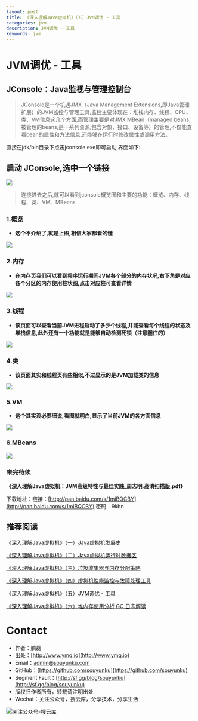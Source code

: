 ```yaml
---
layout: post
title: 《深入理解Java虚拟机》（五）JVM调优 - 工具
categories: jvm
description: JVM调优 - 工具
keywords: jvm
---
```


# JVM调优 - 工具

## JConsole：Java监视与管理控制台

> JConsole是一个机遇JMX（Java Management Extensions,即Java管理扩展）的JVM监控与管理工具,监控主要体现在：堆栈内存、线程、CPU、类、VM信息这几个方面,而管理主要是对JMX MBean（managed beans,被管理的beans,是一系列资源,包含对象、接口、设备等）的管理,不仅能查看bean的属性和方法信息,还能够在运行时修改属性或调用方法。

直接在jdk/bin目录下点击jconsole.exe即可启动,界面如下:

## 启动 JConsole,选中一个链接
<img src="/images/2017/jvm/4/link-JConsole.png" />


> 连接进去之后,就可以看到jconsole概览图和主要的功能：概览、内存、线程、类、VM、MBeans

### 1.概览
 - **这个不介绍了,就是上图,相信大家都看的懂**
 
<img src="/images/2017/jvm/4/overview.png" />

### 2.内存

 - **在内存页我们可以看到程序运行期间JVM各个部分的内存状况,右下角是对应各个分区的内存使用柱状图,点击对应柱可查看详情**
 
<img src="/images/2017/jvm/4/memory.png" />

### 3.线程
 - **该页面可以查看当前JVM进程启动了多少个线程,并能查看每个线程的状态及堆栈信息,此外还有一个功能就是能够自动检测死锁（注意圈住的）**
 
<img src="/images/2017/jvm/4/thread.png" />

### 4.类
 - **该页面其实和线程页有些相似,不过显示的是JVM加载类的信息**
 
<img src="/images/2017/jvm/4/class.png" />

### 5.VM
 - **这个其实没必要细说,看图就明白,显示了当前JVM的各方面信息**
 
<img src="/images/2017/jvm/4/vm.png" />

### 6.MBeans
<img src="/images/2017/jvm/4/mybeans.png" />

### 未完待续


**《深入理解Java虚拟机：JVM高级特性与最佳实践_周志明.高清扫描版.pdf》**

下载地址：链接：[http://pan.baidu.com/s/1miBQCBY](http://pan.baidu.com/s/1miBQCBY) 密码：9kbn

## 推荐阅读

[《深入理解Java虚拟机》（一）Java虚拟机发展史](https://segmentfault.com/a/1190000010412685)

[《深入理解Java虚拟机》（二）Java虚拟机运行时数据区](https://segmentfault.com/a/1190000010412582)

[《深入理解Java虚拟机》（三）垃圾收集器与内存分配策略](https://segmentfault.com/a/1190000010421285)

[《深入理解Java虚拟机》（四）虚拟机性能监控与故障处理工具](https://segmentfault.com/a/1190000010437810)

[《深入理解Java虚拟机》（五）JVM调优 - 工具](http://www.ymq.io/2017/08/05/jvm-5-tool/)

[《深入理解Java虚拟机》（六）堆内存使用分析,GC 日志解读](http://www.ymq.io/2017/08/10/jvm-6-gc-log/)


# Contact

 - 作者：鹏磊  
 - 出处：[http://www.ymq.io](http://www.ymq.io)  
 - Email：[admin@souyunku.com](admin@souyunku.com)  
 - GitHub：[https://github.com/souyunku](https://github.com/souyunku)  
 - Segment Fault：[http://sf.gg/blog/souyunku](http://sf.gg/blog/souyunku)  
 - 版权归作者所有，转载请注明出处
 - Wechat：关注公众号，搜云库，分享技术，分享生活
 
![关注公众号-搜云库](http://www.ymq.io/images/souyunku.png "搜云库")
 
